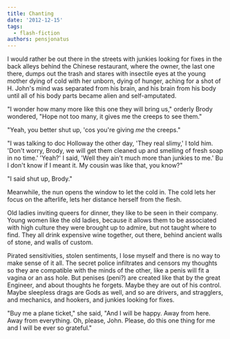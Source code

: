 ```yaml
---
title: Chanting
date: '2012-12-15'
tags:
  - flash-fiction
authors: pensjonatus
---
```


I would rather be out there in the streets with junkies looking for fixes in the
back alleys behind the Chinese restaurant, where the owner, the last one there,
dumps out the trash and stares with insectile eyes at the young mother dying of
cold with her unborn, dying of hunger, aching for a shot of H. John's mind was
separated from his brain, and his brain from his body until all of his body
parts became alien and self-amputated.

<!-- truncate -->

"I wonder how many more like this one they will bring us," orderly Brody
wondered, "Hope not too many, it gives me the creeps to see them."

"Yeah, you better shut up, 'cos you're giving _me_ the creeps."

"I was talking to doc Holloway the other day, 'They real slimy,' I told him.
'Don't worry, Brody, we will get them cleaned up and smelling of fresh soap in
no time.' 'Yeah?' I said, 'Well they ain't much more than junkies to me.' Bu I
don't know if I meant it. My cousin was like that, you know?"

"I said shut up, Brody."

Meanwhile, the nun opens the window to let the cold in. The cold lets her focus
on the afterlife, lets her distance herself from the flesh.

Old ladies inviting queers for dinner, they like to be seen in their company.
Young women like the old ladies, because it allows them to be associated with
high culture they were brought up to admire, but not taught where to find. They
all drink expensive wine together, out there, behind ancient walls of stone, and
walls of custom.

Pirated sensitivities, stolen sentiments, I lose myself and there is no way to
make sense of it all. The secret police infiltrates and censors my thoughts so
they are compatible with the minds of the other, like a penis will fit a vagina
or an ass hole. But penises (peni?) are created like that by the great Engineer,
and about thoughts he forgets. Maybe they are out of his control. Maybe
sleepless drags are Gods as well, and so are drivers, and stragglers, and
mechanics, and hookers, and junkies looking for fixes.

"Buy me a plane ticket," she said, "And I will be happy. Away from here. Away
from everything. Oh, please, John. Please, do this one thing for me and I will
be ever so grateful."
